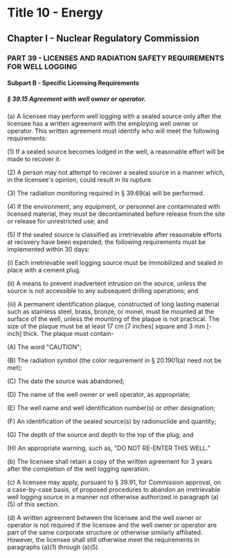 
# Title 10 - Energy
## Chapter I - Nuclear Regulatory Commission
### PART 39 - LICENSES AND RADIATION SAFETY REQUIREMENTS FOR WELL LOGGING
#### Subpart B - Specific Licensing Requirements
##### § 39.15 Agreement with well owner or operator.

(a) A licensee may perform well logging with a sealed source only after the licensee has a written agreement with the employing well owner or operator. This written agreement must identify who will meet the following requirements:

(1) If a sealed source becomes lodged in the well, a reasonable effort will be made to recover it.

(2) A person may not attempt to recover a sealed source in a manner which, in the licensee's opinion, could result in its rupture.

(3) The radiation monitoring required in § 39.69(a) will be performed.

(4) If the environment, any equipment, or personnel are contaminated with licensed material, they must be decontaminated before release from the site or release for unrestricted use; and

(5) If the sealed source is classified as irretrievable after reasonable efforts at recovery have been expended, the following requirements must be implemented within 30 days:

(i) Each irretrievable well logging source must be immobilized and sealed in place with a cement plug.

(ii) A means to prevent inadvertent intrusion on the source, unless the source is not accessible to any subsequent drilling operations; and

(iii) A permanent identification plaque, constructed of long lasting material such as stainless steel, brass, bronze, or monel, must be mounted at the surface of the well, unless the mounting of the plaque is not practical. The size of the plaque must be at least 17 cm [7 inches] square and 3 mm [-inch] thick. The plaque must contain-

(A) The word "CAUTION";

(B) The radiation symbol (the color requirement in § 20.1901(a) need not be met);

(C) The date the source was abandoned;

(D) The name of the well owner or well operator, as appropriate;

(E) The well name and well identification number(s) or other designation;

(F) An identification of the sealed source(s) by radionuclide and quantity;

(G) The depth of the source and depth to the top of the plug; and

(H) An appropriate warning, such as, "DO NOT RE-ENTER THIS WELL."

(b) The licensee shall retain a copy of the written agreement for 3 years after the completion of the well logging operation.

(c) A licensee may apply, pursuant to § 39.91, for Commission approval, on a case-by-case basis, of proposed procedures to abandon an irretrievable well logging source in a manner not otherwise authorized in paragraph (a)(5) of this section.

(d) A written agreement between the licensee and the well owner or operator is not required if the licensee and the well owner or operator are part of the same corporate structure or otherwise similarly affiliated. However, the licensee shall still otherwise meet the requirements in paragraphs (a)(1) through (a)(5).

